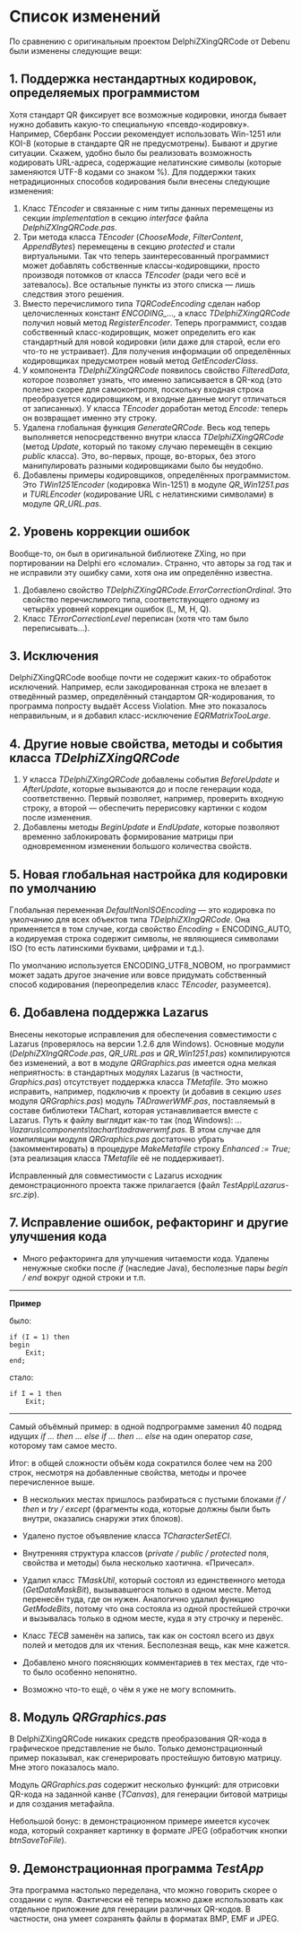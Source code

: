 Список изменений 
================

По сравнению с оригинальным проектом DelphiZXingQRCode от Debenu были изменены следующие вещи:

## 1. Поддержка нестандартных кодировок, определяемых программистом ##

Хотя стандарт QR фиксирует все возможные кодировки, иногда бывает нужно добавить какую-то специальную «псевдо-кодировку».
Например, Сбербанк России рекомендует использовать Win-1251 или KOI-8 (которые в стандарте QR не предусмотрены). Бывают
и другие ситуации. Скажем, удобно было бы реализовать возможность кодировать URL-адреса, содержащие нелатинские символы
(которые заменяются UTF-8 кодами со знаком %). Для поддержки таких нетрадиционных способов кодирования были внесены
следующие изменения:

1. Класс *TEncoder* и связанные с ним типы данных перемещены из секции *implementation* в секцию *interface* файла
*DelphiZXIngQRCode.pas*.
2. Три метода класса *TEncoder* (*ChooseMode*, *FilterContent*, *AppendBytes*) перемещены в секцию *protected*
и стали виртуальными. Так что теперь заинтересованный программист может добавлять собственные классы-кодировщики,
просто производя потомков от класса *TEncoder* (ради чего всё и затевалось). Все остальные пункты из этого списка —
лишь следствия этого решения.
3. Вместо перечислимого типа *TQRCodeEncoding* сделан набор целочисленных констант *ENCODING_…,* а класс
*TDelphiZXingQRCode* получил новый метод *RegisterEncoder*. Теперь программист, создав собственный класс-кодировщик,
может определить его как стандартный для новой кодировки (или даже для старой, если его что-то не устраивает). Для
получения информации об определённых кодировщиках предусмотрен новый метод *GetEncoderClass*.
4. У компонента *TDelphiZXingQRCode* появилось свойство *FilteredData*, которое позволяет узнать, что именно
записывается в QR-код (это полезно скорее для самоконтроля, поскольку входная строка преобразуется кодировщиком,
и входные данные могут отличаться от записанных). У класса *TEncoder* доработан метод *Encode:* теперь он возвращает
именно эту строку.
5. Удалена глобальная функция *GenerateQRCode*. Весь код теперь выполняется непосредственно внутри класса
*TDelphiZXingQRCode* (метод *Update*, который по такому случаю перемещён в секцию *public* класса). Это, во-первых,
проще, во-вторых, без этого манипулировать разными кодировщиками было бы неудобно.
6. Добавлены примеры кодировщиков, определённых программистом. Это *TWin1251Encoder* (кодировка Win-1251) в модуле
*QR\_Win1251.pas* и *TURLEncoder* (кодирование URL с нелатинскими символами) в модуле *QR\_URL.pas*.

## 2. Уровень коррекции ошибок ##

Вообще-то, он был в оригинальной библиотеке ZXing, но при портировании на Delphi его «сломали». Странно, что авторы
за год так и не исправили эту ошибку сами, хотя она им определённо известна.

1. Добавлено свойство *TDelphiZXingQRCode.ErrorCorrectionOrdinal*. Это свойство перечислимого типа, соответствующего
одному из четырёх уровней коррекции ошибок (L, M, H, Q).
2. Класс *TErrorCorrectionLevel* переписан (хотя что там было переписывать…).

## 3. Исключения ##

DelphiZXingQRCode вообще почти не содержит каких-то обработок исключений. Например, если закодированная строка
не влезает в отведённый размер, определённый стандартом QR-кодирования, то программа попросту выдаёт Access Violation.
Мне это показалось неправильным, и я добавил класс-исключение *EQRMatrixTooLarge*.

## 4. Другие новые свойства, методы и события класса *TDelphiZXingQRCode* ##

1. У класса *TDelphiZXingQRCode* добавлены события *BeforeUpdate* и *AfterUpdate*, которые вызываются до и после
генерации кода, соответственно. Первый позволяет, например, проверить входную строку, а второй — обеспечить перерисовку
картинки с кодом после изменения.
2. Добавлены методы *BeginUpdate* и *EndUpdate*, которые позволяют временно заблокировать формирование матрицы при
одновременном изменении большого количества свойств.

## 5. Новая глобальная настройка для кодировки по умолчанию ##

Глобальная переменная *DefaultNonISOEncoding* — это кодировка по умолчанию для всех объектов типа *TDelphiZXIngQRCode*.
Она применяется в том случае, когда свойство *Encoding* = ENCODING_AUTO, а кодируемая строка содержит символы, не
являющиеся символами ISO (то есть латинскими буквами, цифрами и т.д.).

По умолчанию используется ENCODING_UTF8_NOBOM, но программист может задать другое значение или вовсе придумать
собственный способ кодирования (переопределив класс *TEncoder,* разумеется).

## 6. Добавлена поддержка Lazarus ##

Внесены некоторые исправления для обеспечения совместимости с Lazarus (проверялось на версии 1.2.6 для Windows).
Основные модули (*DelphiZXIngQRCode.pas*, *QR_URL.pas* и *QR_Win1251.pas*) компилируются без изменений, а вот в модуле
*QRGraphics.pas* имеется одна мелкая неприятность: в стандартных модулях Lazarus (в частности, *Graphics.pas*)
отсутствует поддержка класса *TMetafile*. Это можно исправить, например, подключив к проекту (и добавив в секцию *uses*
модуля *QRGraphics.pas*) модуль *TADrawerWMF.pas*, поставляемый в составе библиотеки TAChart, которая устанавливается
вместе с Lazarus. Путь к файлу выглядит как-то так (под Windows): *…\lazarus\components\tachart\tadrawerwmf.pas.*
В этом случае для компиляции модуля *QRGraphics.pas* достаточно убрать (закомментировать) в процедуре *MakeMetafile*
строку *Enhanced := True;* (эта реализация класса *TMetafile* её не поддерживает).

Исправленный для совместимости с Lazarus исходник демонстрационного проекта также прилагается
(файл *TestApp\Lazarus-src.zip*).

## 7. Исправление ошибок, рефакторинг и другие улучшения кода ##

* Много рефакторинга для улучшения читаемости кода. Удалены ненужные скобки после *if* (наследие Java), бесполезные
пары *begin / end* вокруг одной строки и т.п.

-------------------------

**Пример**

было:

<pre><code>if (I = 1) then
begin
    Exit;    
end;
</code></pre>

стало:

<pre><code>if I = 1 then
    Exit;
</code></pre>

-------------------------

Самый объёмный пример: в одной подпрограмме заменил 40 подряд идущих *if … then … else if … then … else* на один оператор
*case,* которому там самое место.

Итог: в общей сложности объём кода сократился более чем на 200 строк, несмотря на добавленные свойства, методы и прочее
перечисленное выше.

* В нескольких местах пришлось разбираться с пустыми блоками *if / then* и *try / except* (фрагменты кода, которые должны
были быть внутри, оказались снаружи этих блоков).
 
* Удалено пустое объявление класса *TCharacterSetECI*.

* Внутренняя структура классов (*private / public / protected* поля, свойства и методы) была несколько хаотична. «Причесал».
 
* Удалил класс *TMaskUtil*, который состоял из единственного метода (*GetDataMaskBit*), вызывавшегося только в одном месте.
Метод перенесён туда, где он нужен. Аналогично удалил функцию *GetModeBits*, потому что она состояла из одной простейшей
строчки и вызывалась только в одном месте, куда я эту строчку и перенёс.

* Класс *TECB* заменён на запись, так как он состоял всего из двух полей и методов для их чтения. Бесполезная вещь, как
мне кажется.

* Добавлено много поясняющих комментариев в тех местах, где что-то было особенно непонятно.

* Возможно что-то ещё, о чём я уже не могу вспомнить.

## 8. Модуль *QRGraphics.pas* ##

В DelphiZXingQRCode никаких средств преобразования QR-кода в графическое представление не было. Только
демонстрационный пример показывал, как сгенерировать простейшую битовую матрицу. Мне этого показалось мало.

Модуль *QRGraphics.pas* содержит несколько функций: для отрисовки QR-кода на заданной канве (*TCanvas*), для генерации
битовой матрицы и для создания метафайла. 

Небольшой бонус: в демонстрационном примере имеется кусочек кода, который сохраняет картинку в формате JPEG (обработчик
кнопки *btnSaveToFile*).

## 9. Демонстрационная программа *TestApp* ##

Эта программа настолько переделана, что можно говорить скорее о создании с нуля. Фактически её теперь можно даже
использовать как отдельное приложение для генерации различных QR-кодов. В частности, она умеет сохранять файлы
в форматах BMP, EMF и JPEG.
